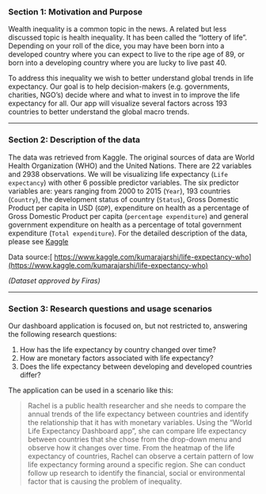 ### Section 1: Motivation and Purpose

Wealth inequality is a common topic in the news. A related but less discussed topic is health inequality. It has been called the “lottery of life”. Depending on your roll of the dice, you may have been born into a developed country where you can expect to live to the ripe age of 89, or born into a developing country where you are lucky to live past 40.

To address this inequality we wish to better understand global trends in life expectancy. Our goal is to help decision-makers (e.g. governments, charities, NGO’s) decide where and what to invest in to improve the life expectancy for all. Our app will visualize several factors across 193 countries to better understand the global macro trends.

----------



### Section 2: Description of the data

The data was retrieved from Kaggle. The original sources of data are World Health Organization (WHO) and the United Nations. There are 22 variables and 2938 observations. We will be visualizing life expectancy (`Life expectancy`) with other 6 possible predictor variables. The six predictor variables are: years ranging from 2000 to 2015 (`Year`), 193 countries (`Country`), the development status of country (`Status`), Gross Domestic Product per capita in USD (`GDP`), expenditure on health as a percentage of Gross Domestic Product per capita (`percentage expenditure`) and general government expenditure on health as a percentage of total government expenditure (`Total expenditure`). For the detailed description of the data, please see [Kaggle](https://www.kaggle.com/kumarajarshi/life-expectancy-who)

Data source:[ https://www.kaggle.com/kumarajarshi/life-expectancy-who](https://www.kaggle.com/kumarajarshi/life-expectancy-who)

*(Dataset approved by Firas)*

--------



### Section 3: Research questions and usage scenarios

Our dashboard application is focused on, but not restricted to, answering the following research questions:

1. How has the life expectancy by country changed over time? 
2. How are monetary factors associated with life expectancy? 
3. Does the life expectancy between developing and developed countries differ? 

The application can be used in a scenario like this: 

> Rachel is a public health researcher and she needs to compare the annual trends of the life expectancy between countries and identify the relationship that it has with monetary variables. Using the “World Life Expectancy Dashboard app”, she can compare life expectancy between countries that she chose from the drop-down menu and observe how it changes over time. From the heatmap of the life expectancy of countries, Rachel can observe a certain pattern of low life expectancy forming around a specific region. She can conduct follow up research to identify the financial, social or environmental factor that is causing the problem of inequality.